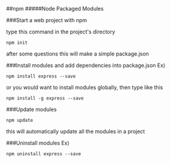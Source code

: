 ##npm
#####Node Packaged Modules


###Start a web project with npm

type this command in the project's directory
```
npm init
```
after some questions this will make a simple package.json

###Install modules and add dependencies into package.json
Ex)
```
npm install express --save
```
or you would want to install modules globally, then type like this
```
npm install -g express --save
```

###Update modules
```
npm update
```
this will automatically update all the modules in a project

###Uninstall modules
Ex)
```
npm uninstall express --save
```
